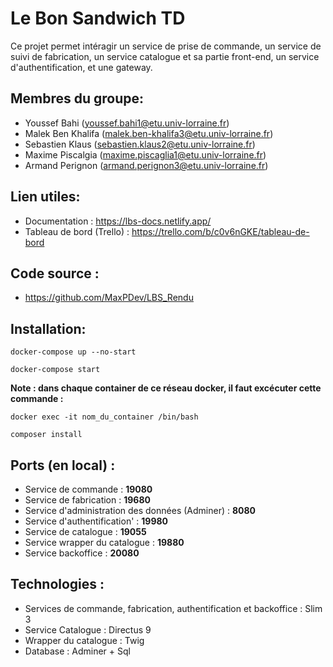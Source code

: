 # Le Bon Sandwich TD
Ce projet permet intéragir un service de prise de commande, un service de suivi de fabrication, un service catalogue et sa partie front-end, un service d'authentification, et une gateway.

## Membres du groupe:
- Youssef Bahi (youssef.bahi1@etu.univ-lorraine.fr)
- Malek Ben Khalifa (malek.ben-khalifa3@etu.univ-lorraine.fr)
- Sebastien Klaus (sebastien.klaus2@etu.univ-lorraine.fr)
- Maxime Piscalgia (maxime.piscaglia1@etu.univ-lorraine.fr)
- Armand Perignon (armand.perignon3@etu.univ-lorraine.fr)

## Lien utiles:
- Documentation : https://lbs-docs.netlify.app/
- Tableau de bord (Trello) : https://trello.com/b/c0v6nGKE/tableau-de-bord

## Code source :
- https://github.com/MaxPDev/LBS_Rendu

## Installation:

```
docker-compose up --no-start
```

```
docker-compose start
```

**Note : dans chaque container de ce réseau docker, il faut excécuter cette commande :**
```
docker exec -it nom_du_container /bin/bash
```
```
composer install
```

## Ports (en local) :
- Service de commande : **19080**
- Service de fabrication : **19680**
- Service d'administration des données (Adminer) : **8080**
- Service d'authentification' : **19980** 
- Service de catalogue : **19055**
- Service wrapper du catalogue : **19880**
- Service backoffice : **20080**

## Technologies :
- Services de commande, fabrication, authentification et backoffice : Slim 3
- Service Catalogue : Directus 9
- Wrapper du catalogue : Twig
- Database : Adminer + Sql
